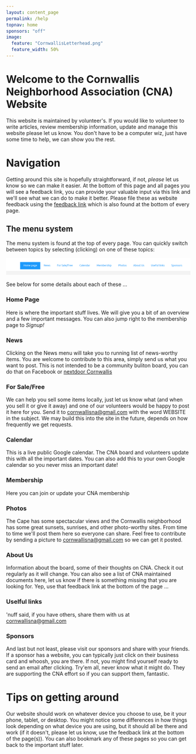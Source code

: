 ```yaml
---
layout: content_page
permalink: /help
topnav: home
sponsors: "off"
image:
  feature: "CornwallisLetterhead.png"
  feature_width: 50%
---
```


# Welcome to the Cornwallis Neighborhood Association (CNA) Website

This website is maintained by volunteer's.   If you would like to volunteer to write articles, review membership information, update and manage this website please let us know.  You don't have to be a computer wiz, just have some time to help, we can show you the rest.


# Navigation

Getting around this site is hopefully straightforward, if not, *please* let us know so we can make it easier.  At the bottom of this page and all pages you will see a feedback link, you can provide your valuable input via this link and we'll see what we can do to make it better.  Please file these as website feedback using the <a href="{{site.baseurl}}/issues.html">feedback link</a> which is also found at the bottom of every page.


## The menu system

The menu system is found at the top of every page.  You can quickly switch between topics by selecting (clicking) on one of these topics:

<img src="/images/help_menus.png">


See below for some details about each of these ...

### Home Page

Here is where the important stuff lives.  We will give you a bit of an overview and a few important messages.  You can also jump right to the membership page to *Signup!*

### News

Clicking on the News menu will take you to running list of news-worthy items.  You are welcome to contribute to this area, simply send us what you want to post.   This is not intended to be a community buliton board, you can do that on Facebook or [nextdoor Cornwallis](https://nextdoor.com/news_feed/?profile_id=62313420)


### For Sale/Free

We can help you sell some items locally, just let us know what (and when you sell it or give it away) and one of our volunteers would be happy to post it here for you.  Send it to [cornwallisna@gmail.com](mailto:cornwallisna@gmail.com) with the word WEBSITE in the subject.  We may build this into the site in the future, depends on how frequently we get requests.

### Calendar

This is a live public Google calendar.  The CNA board and volunteers update this with all the important dates.  You can also add this to your own Google calendar so you never miss an important date!

### Membership

Here you can join or update your CNA membership

### Photos

The Cape has some spectacular views and the Cornwallis neighborhood has some great sunsets, sunrises, and other photo-worthy sites.  From time to time we'll post them here so everyone can share.  Feel free to contribute by sending a picture to [cornwallisna@gmail.com](mailto:cornwallisna@gmail.com) so we can get it posted.

### About Us

Information about the board, some of their thoughts on CNA.  Check it out regularly as it will change.   You can also see a list of CNA maintained documents here, let us know if there is something missing that you are looking for.   Yep, use that feedback link at the bottom of the page ...

### Uselful links

'nuff said, if you have others, share them with us at [cornwallisna@gmail.com](mailto:cornwallisna@gmail.com)

### Sponsors

And last but not least, please visit our sponsors and share with your friends.  If a sponsor has a website, you can typically just click on their business card and whoosh, you are there.   If not, you might find yourself ready to send an email after clicking.  Try'em all, never know what it might do.  They are supporting the CNA effort so if you can support them, fantastic.


# Tips on getting around

Our website should work on whatever device you choose to use, be it your phone, tablet, or desktop.  You might notice some differences in how things look depending on what device you are using, but it should all be there and work (if it doesn't, please let us know, use the feedback link at the bottom of the page(s)).   You can also bookmark any of these pages so you can get back to the important stuff later.
